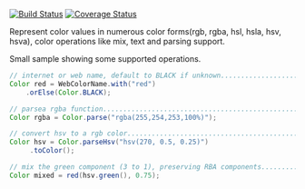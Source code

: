 [![Build Status](https://travis-ci.com/mP1/walkingkooka-color.svg?branch=master)](https://travis-ci.com/mP1/walkingkooka-color.svg?branch=master)
[![Coverage Status](https://coveralls.io/repos/github/mP1/walkingkooka-color/badge.svg?branch=master)](https://coveralls.io/github/mP1/walkingkooka-color?branch=master)

Represent color values in numerous color forms(rgb, rgba, hsl, hsla, hsv, hsva), color operations like mix, text and parsing support.

Small sample showing some supported operations.


```java
// internet or web name, default to BLACK if unknown....................
Color red = WebColorName.with("red")
	.orElse(Color.BLACK);

// parsea rgba function..................................................
Color rgba = Color.parse("rgba(255,254,253,100%)");

// convert hsv to a rgb color.............................................
Color hsv = Color.parseHsv("hsv(270, 0.5, 0.25)")
     .toColor();

// mix the green component (3 to 1), preserving RBA components............
Color mixed = red(hsv.green(), 0.75);

```